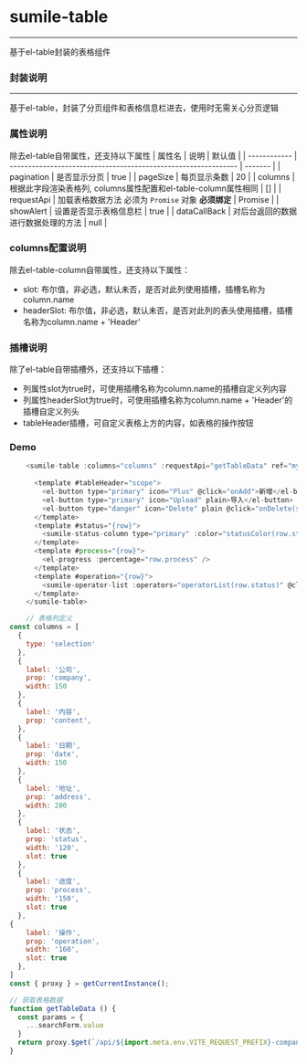 # sumile-table
----
基于el-table封装的表格组件
### 封装说明
----
基于el-table，封装了分页组件和表格信息栏进去，使用时无需关心分页逻辑
### 属性说明 
除去el-table自带属性，还支持以下属性 
| 属性名       | 说明                                                           | 默认值  |
| ------------ | -------------------------------------------------------------- | ------- |
| pagination   | 是否显示分页                                                   | true    |
| pageSize     | 每页显示条数                                                   | 20      |
| columns      | 根据此字段渲染表格列, columns属性配置和el-table-column属性相同 | []      |
| requestApi   | 加载表格数据方法 必须为 `Promise` 对象 **必须绑定**            | Promise |
| showAlert    | 设置是否显示表格信息栏                                         | true    |
| dataCallBack | 对后台返回的数据进行数据处理的方法                             | null    |
### columns配置说明
除去el-table-column自带属性，还支持以下属性：
- slot: 布尔值，非必选，默认未否，是否对此列使用插槽，插槽名称为column.name
- headerSlot: 布尔值，非必选，默认未否，是否对此列的表头使用插槽，插槽名称为column.name + 'Header'
### 插槽说明
除了el-table自带插槽外，还支持以下插槽：
- 列属性slot为true时，可使用插槽名称为column.name的插槽自定义列内容
- 列属性headerSlot为true时，可使用插槽名称为column.name + 'Header'的插槽自定义列头
- tableHeader插槽，可自定义表格上方的内容，如表格的操作按钮
### Demo
```javascript
    <sumile-table :columns="columns" :requestApi="getTableData" ref="myTable">
    
      <template #tableHeader="scope">
        <el-button type="primary" icon="Plus" @click="onAdd">新增</el-button>
        <el-button type="primary" icon="Upload" plain>导入</el-button>
        <el-button type="danger" icon="Delete" plain @click="onDelete(scope.selectedList)" :disabled="!scope.selectedList.length">删除</el-button>
      </template>
      <template #status="{row}">
        <sumile-status-column type="primary" :color="statusColor(row.status)">{{ statusFilter(row.status) }}</sumile-status-column>
      </template>
      <template #process="{row}">
        <el-progress :percentage="row.process" />
      </template>
      <template #operation="{row}">
        <sumile-operator-list :operators="operatorList(row.status)" @click="handleClick"></sumile-operator-list>
      </template>
    </sumile-table>

    // 表格列定义
const columns = [
  {
    type: 'selection'
  },
  {
    label: '公司',
    prop: 'company',
    width: 150
  },
  {
    label: '内容',
    prop: 'content',
  },
  {
    label: '日期',
    prop: 'date',
    width: 150
  },
  {
    label: '地址',
    prop: 'address',
    width: 200
  },
  {
    label: '状态',
    prop: 'status',
    width: '120',
    slot: true
  },
  {
    label: '进度',
    prop: 'process',
    width: '150',
    slot: true
  },
{
    label: '操作',
    prop: 'operation',
    width: '160',
    slot: true
  },
]
const { proxy } = getCurrentInstance();

// 获取表格数据
function getTableData () {
  const params = {
    ...searchForm.value
  }
  return proxy.$get(`/api/${import.meta.env.VITE_REQUEST_PREFIX}-companies/page`, params)
}
```